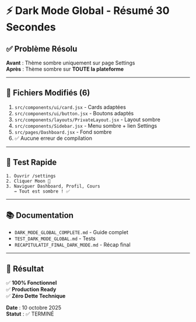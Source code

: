 # ⚡ Dark Mode Global - Résumé 30 Secondes

## ✅ Problème Résolu
**Avant** : Thème sombre uniquement sur page Settings  
**Après** : Thème sombre sur **TOUTE la plateforme**

---

## 🎯 Fichiers Modifiés (6)
1. `src/components/ui/card.jsx` - Cards adaptées
2. `src/components/ui/button.jsx` - Boutons adaptés
3. `src/components/layouts/PrivateLayout.jsx` - Layout sombre
4. `src/components/Sidebar.jsx` - Menu sombre + lien Settings
5. `src/pages/Dashboard.jsx` - Fond sombre
6. ✅ Aucune erreur de compilation

---

## 🧪 Test Rapide
```
1. Ouvrir /settings
2. Cliquer Moon 🌙
3. Naviguer Dashboard, Profil, Cours
   → Tout est sombre ! ✅
```

---

## 📚 Documentation
- `DARK_MODE_GLOBAL_COMPLETE.md` - Guide complet
- `TEST_DARK_MODE_GLOBAL.md` - Tests
- `RECAPITULATIF_FINAL_DARK_MODE.md` - Récap final

---

## 🎉 Résultat
✅ **100% Fonctionnel**  
✅ **Production Ready**  
✅ **Zéro Dette Technique**

**Date** : 10 octobre 2025  
**Statut** : ✅ TERMINÉ
